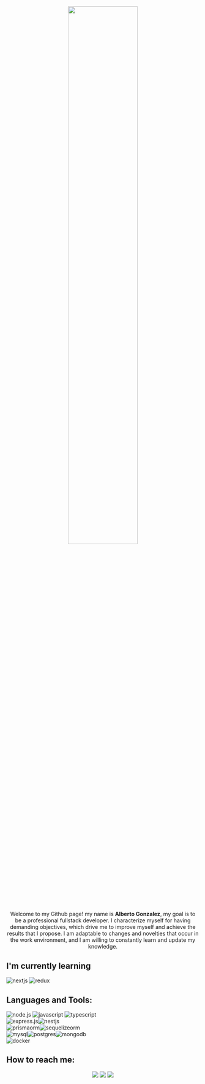 ## <p align="center"><img src="https://media.tenor.com/mGgWY8RkgYMAAAAC/hello-world.gif" width=60%/></p>

<p align="center" >
    Welcome to my Github page! my name is <strong>Alberto Gonzalez</strong>, my goal is to be a professional fullstack developer. I characterize myself for having demanding objectives, which drive me to improve myself and achieve the results that I propose. I am adaptable to changes and novelties that occur in the work environment, and I am willing to constantly learn and update my knowledge.
  <br/>
</p>

## I'm currently learning
<div>
    <img src="https://img.shields.io/badge/Next.js-000000.svg?style=for-the-badge&logo=nextdotjs&logoColor=white" alt="nextjs">
    <img src="https://img.shields.io/badge/Redux-764ABC.svg?style=for-the-badge&logo=Redux&logoColor=white" alt="redux">
</div>

## Languages and Tools:
<div>
    <img src="https://img.shields.io/badge/Node.js-339933.svg?style=for-the-badge&logo=nodedotjs&logoColor=white" alt="node.js">
    <img src="https://img.shields.io/badge/JavaScript-F7DF1E.svg?style=for-the-badge&logo=JavaScript&logoColor=black" alt="javascript">
    <img src="https://img.shields.io/badge/TypeScript-3178C6.svg?style=for-the-badge&logo=TypeScript&logoColor=white" alt="typescript">
</div>
<div style="display:flex">
    <img src="https://img.shields.io/badge/Express-000000.svg?style=for-the-badge&logo=Express&logoColor=white" alt="express.js">
    <img src="https://img.shields.io/badge/NestJS-E0234E.svg?style=for-the-badge&logo=NestJS&logoColor=white" alt="nestjs">
</div>
<div style="display:flex;">
    <img src="https://img.shields.io/badge/Prisma-2D3748.svg?style=for-the-badge&logo=Prisma&logoColor=white" alt="prismaorm">
    <img src="https://img.shields.io/badge/Sequelize-52B0E7.svg?style=for-the-badge&logo=Sequelize&logoColor=white" alt="sequelizeorm">
</div>
<div style="display:flex;">
    <img src="https://img.shields.io/badge/MySQL-4479A1.svg?style=for-the-badge&logo=MySQL&logoColor=white" alt="mysql">
    <img src="https://img.shields.io/badge/PostgreSQL-4169E1.svg?style=for-the-badge&logo=PostgreSQL&logoColor=white" alt="postgres">
    <img src="https://img.shields.io/badge/MongoDB-47A248.svg?style=for-the-badge&logo=MongoDB&logoColor=white" alt="mongodb">
</div>
<img src="https://img.shields.io/badge/Docker-2496ED.svg?style=for-the-badge&logo=Docker&logoColor=white" alt="docker">

## How to reach me:

<div align='center'>
<a href="mailto:albertogonzalezmantilla@gmail.com"> <img src="https://img.shields.io/badge/Gmail-EA4335.svg?style=for-the-badge&logo=Gmail&logoColor=white"/></a>
<a href="https://www.linkedin.com/in/albertoagonzalezm"> <img src="https://img.shields.io/badge/LinkedIn-0A66C2.svg?style=for-the-badge&logo=LinkedIn&logoColor=white" /></a>
<a href="wa.me/573177124702"> <img src="https://img.shields.io/badge/WhatsApp-25D366.svg?style=for-the-badge&logo=WhatsApp&logoColor=white" /></a>
</div>
</div>
